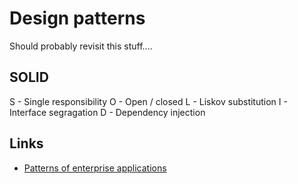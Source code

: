 # Design patterns

Should probably revisit this stuff....

## SOLID

S - Single responsibility
O - Open / closed
L - Liskov substitution
I - Interface segragation
D - Dependency injection

## Links

- [Patterns of enterprise applications](https://www.amazon.com.au/Patterns-Enterprise-Application-Architecture-Martin/dp/0321127420)
